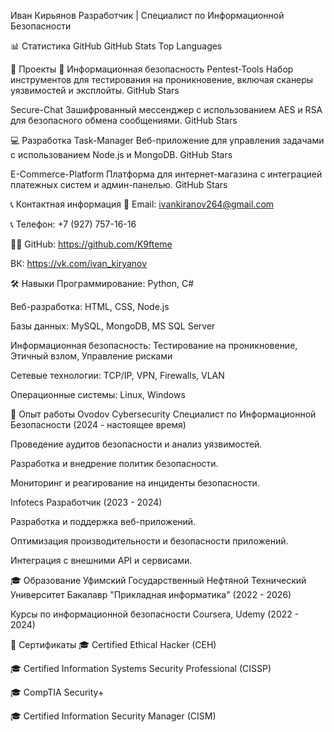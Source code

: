 Иван Кирьянов
Разработчик | Специалист по Информационной Безопасности

📊 Статистика GitHub
GitHub Stats
Top Languages

🚀 Проекты
🔐 Информационная безопасность
Pentest-Tools
Набор инструментов для тестирования на проникновение, включая сканеры уязвимостей и эксплойты.
GitHub Stars

Secure-Chat
Зашифрованный мессенджер с использованием AES и RSA для безопасного обмена сообщениями.
GitHub Stars

💻 Разработка
Task-Manager
Веб-приложение для управления задачами с использованием Node.js и MongoDB.
GitHub Stars

E-Commerce-Platform
Платформа для интернет-магазина с интеграцией платежных систем и админ-панелью.
GitHub Stars

📞 Контактная информация
📧 Email: ivankiranov264@gmail.com

📞 Телефон: +7 (927) 757-16-16

🐱‍💻 GitHub: https://github.com/K9fteme

ВК: https://vk.com/ivan_kiryanov

🛠️ Навыки
Программирование: Python, C#

Веб-разработка: HTML, CSS, Node.js

Базы данных: MySQL, MongoDB, MS SQL Server

Информационная безопасность: Тестирование на проникновение, Этичный взлом, Управление рисками

Сетевые технологии: TCP/IP, VPN, Firewalls, VLAN

Операционные системы: Linux, Windows

💼 Опыт работы
Ovodov Cybersecurity
Специалист по Информационной Безопасности (2024 - настоящее время)

Проведение аудитов безопасности и анализ уязвимостей.

Разработка и внедрение политик безопасности.

Мониторинг и реагирование на инциденты безопасности.

Infotecs
Разработчик (2023 - 2024)

Разработка и поддержка веб-приложений.

Оптимизация производительности и безопасности приложений.

Интеграция с внешними API и сервисами.

🎓 Образование
Уфимский Государственный Нефтяной Технический Университет
Бакалавр "Прикладная информатика" (2022 - 2026)

Курсы по информационной безопасности
Coursera, Udemy (2022 - 2024)

📜 Сертификаты
🎓 Certified Ethical Hacker (CEH)

🎓 Certified Information Systems Security Professional (CISSP)

🎓 CompTIA Security+

🎓 Certified Information Security Manager (CISM)
